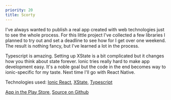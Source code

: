 ```yaml
---
priority: 20
title: Scorty
---
```


I've always wanted to publish a real app created with web technologies just to see the whole process. For this little project I've collected a few libraries I planned to try out and set a deadline to see how for I get over one weekend. The result is nothing fancy, but I've learned a lot in the process.

Typescript is amazing. Setting up XState is a bit complicated but it changes how you think about state forever. Ionic tries really hard to make app development easy. It's a noble goal but the code in the end becomes way to ionic-specific for my taste. Next time I'll go with React Native.

Technologies used:
[Ionic React](https://ionicframework.com/docs/react),
[XState](https://xstate.js.org/),
[Typescript](https://www.typescriptlang.org/)

[App in the Play Store](https://play.google.com/store/apps/details?id=dd.scorty&hl=en),
[Source on Github](https://github.com/JuhG/scorty)
